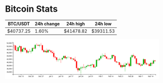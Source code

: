 # Bitcoin Stats

BTC/USDT|24h change|24h high|24h low|
|---|---|---|---|
|$40737.25|1.60%|$41478.82|$39311.53|

<img src="./chart.svg">
